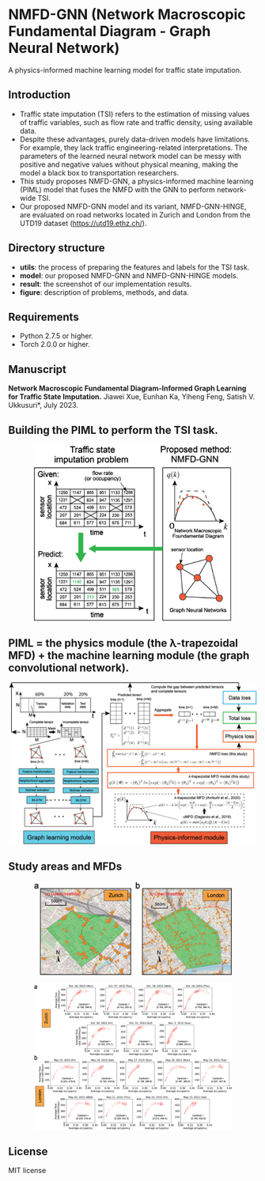 # NMFD-GNN (Network Macroscopic Fundamental Diagram - Graph Neural Network)
A physics-informed machine learning model for traffic state imputation.

## Introduction
* Traffic state imputation (TSI) refers to the estimation of missing values of traffic variables, such as flow rate and traffic density, using available data.
* Despite these advantages, purely data-driven models have limitations. For example, they lack traffic engineering-related interpretations. The parameters of the learned neural network model can be messy with positive and negative values without physical meaning, making the model a black box to transportation researchers.
* This study proposes NMFD-GNN, a physics-informed machine learning (PIML) model that fuses the NMFD with the GNN to perform network-wide TSI. 
* Our proposed NMFD-GNN model and its variant, NMFD-GNN-HINGE, are evaluated on road networks located in Zurich and London from the UTD19 dataset (https://utd19.ethz.ch/). 
  
## Directory structure
* **utils**: the process of preparing the features and labels for the TSI task.
* **model**: our proposed NMFD-GNN and NMFD-GNN-HINGE models.
* **result**: the screenshot of our implementation results.
* **figure**: description of problems, methods, and data.

## Requirements
* Python 2.7.5 or higher.
* Torch 2.0.0 or higher. 

## Manuscript
**Network Macroscopic Fundamental Diagram-Informed Graph Learning for Traffic State Imputation.**
Jiawei Xue, Eunhan Ka, Yiheng Feng, Satish V. Ukkusuri\*, July 2023.

## Building the PIML to perform the TSI task.
<p align="center">
  <img src="https://github.com/JiaweiXue/NMFD_GNN/blob/main/figure/task.png" width="400">
</p>

## PIML = the physics module (the λ-trapezoidal MFD) + the machine learning module (the graph convolutional network).
<p align="center">
  <img src="https://github.com/JiaweiXue/NMFD_GNN/blob/main/figure/method.png" width="500">
</p>

## Study areas and MFDs

<p align="center">
  <img src="https://github.com/JiaweiXue/NMFD_GNN/blob/main/figure/study_area.png" width="400">
</p>

<p align="center">
  <img src="https://github.com/JiaweiXue/NMFD_GNN/blob/main/figure/mfd.png" width="400">
</p>

## License
MIT license
